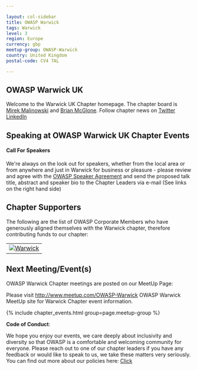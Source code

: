 ```yaml
---

layout: col-sidebar
title: OWASP Warwick
tags: Warwick
level: 3
region: Europe
currency: gbp
meetup-group: OWASP-Warwick
country: United Kingdom
postal-code: CV4 7AL

---
```

<!-- rebuild 001 -->


OWASP Warwick UK
-------------
Welcome to the Warwick UK Chapter homepage. 
The chapter board is <a href="mailto:miroslaw.malinowski@owasp.org">Mirek Malinowski</a> and <a href="mailto:brian.mcglone@owasp.org">Brian McGlone</a>. 
Follow chapter news on [Twitter](https://twitter.com/OWASPWarwickUK) [LinkedIn](https://www.linkedin.com/in/owasp-warwick-972a89300/)


Speaking at OWASP Warwick UK Chapter Events
----------------

#### Call For Speakers

We're always on the look out for speakers, whether from the local area or from anywhere and just in Warwick for business or pleasure -  please review and agree with the [OWASP Speaker Agreement](https://owasp.org/www-policy/) and send the proposed talk title, abstract and speaker bio to the Chapter Leaders via e-mail (See links on the right hand side)

Chapter Supporters
----------------
The following are the list of OWASP Corporate Members who have generously aligned themselves with the Warwick chapter, therefore contributing funds to our chapter:
<table cellpadding="15" cellspacing="0">
<tr>
<td>
    <a href="https://www.veracode.com"><img src="assets/images/warwick_logo-small.jpg" alt="Warwick"/></a>
</td>
</tr>
</table>

Next Meeting/Event(s)
---------------------
[//]: # (Comment: When updating the next event info also update the next event tab)

OWASP Warwick Chapter meetings are posted on our MeetUp Page:

Please visit  <a href="http://www.meetup.com/OWASP-Warwick">http://www.meetup.com/OWASP-Warwick</a> OWASP Warwick MeetUp site for Warwick Chapter event information.

{% include chapter_events.html group=page.meetup-group %}


**Code of Conduct**:


We hope you enjoy our events, we care deeply about inclusivity and diversity so that OWASP is a comfortable and welcoming community for everyone. Please reach out to one of our chapter leaders if you have any feedback or would like to speak to us, we take these matters very seriously. You can find out more about our policies here: [Click](https://owasp.org/www-policy/)
